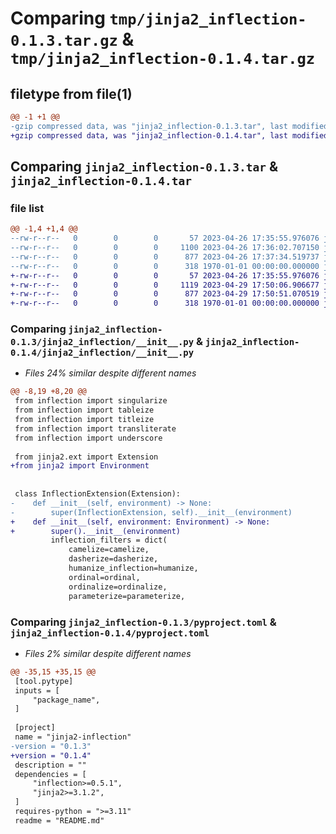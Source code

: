 # Comparing `tmp/jinja2_inflection-0.1.3.tar.gz` & `tmp/jinja2_inflection-0.1.4.tar.gz`

## filetype from file(1)

```diff
@@ -1 +1 @@
-gzip compressed data, was "jinja2_inflection-0.1.3.tar", last modified: Wed Apr 26 17:37:34 2023, max compression
+gzip compressed data, was "jinja2_inflection-0.1.4.tar", last modified: Sat Apr 29 17:50:51 2023, max compression
```

## Comparing `jinja2_inflection-0.1.3.tar` & `jinja2_inflection-0.1.4.tar`

### file list

```diff
@@ -1,4 +1,4 @@
--rw-r--r--   0        0        0       57 2023-04-26 17:35:55.976076 jinja2_inflection-0.1.3/README.md
--rw-r--r--   0        0        0     1100 2023-04-26 17:36:02.707150 jinja2_inflection-0.1.3/jinja2_inflection/__init__.py
--rw-r--r--   0        0        0      877 2023-04-26 17:37:34.519737 jinja2_inflection-0.1.3/pyproject.toml
--rw-r--r--   0        0        0      318 1970-01-01 00:00:00.000000 jinja2_inflection-0.1.3/PKG-INFO
+-rw-r--r--   0        0        0       57 2023-04-26 17:35:55.976076 jinja2_inflection-0.1.4/README.md
+-rw-r--r--   0        0        0     1119 2023-04-29 17:50:06.906677 jinja2_inflection-0.1.4/jinja2_inflection/__init__.py
+-rw-r--r--   0        0        0      877 2023-04-29 17:50:51.070519 jinja2_inflection-0.1.4/pyproject.toml
+-rw-r--r--   0        0        0      318 1970-01-01 00:00:00.000000 jinja2_inflection-0.1.4/PKG-INFO
```

### Comparing `jinja2_inflection-0.1.3/jinja2_inflection/__init__.py` & `jinja2_inflection-0.1.4/jinja2_inflection/__init__.py`

 * *Files 24% similar despite different names*

```diff
@@ -8,19 +8,20 @@
 from inflection import singularize
 from inflection import tableize
 from inflection import titleize
 from inflection import transliterate
 from inflection import underscore
 
 from jinja2.ext import Extension
+from jinja2 import Environment
 
 
 class InflectionExtension(Extension):
-    def __init__(self, environment) -> None:
-        super(InflectionExtension, self).__init__(environment)
+    def __init__(self, environment: Environment) -> None:
+        super().__init__(environment)
         inflection_filters = dict(
             camelize=camelize,
             dasherize=dasherize,
             humanize_inflection=humanize,
             ordinal=ordinal,
             ordinalize=ordinalize,
             parameterize=parameterize,
```

### Comparing `jinja2_inflection-0.1.3/pyproject.toml` & `jinja2_inflection-0.1.4/pyproject.toml`

 * *Files 2% similar despite different names*

```diff
@@ -35,15 +35,15 @@
 [tool.pytype]
 inputs = [
     "package_name",
 ]
 
 [project]
 name = "jinja2-inflection"
-version = "0.1.3"
+version = "0.1.4"
 description = ""
 dependencies = [
     "inflection>=0.5.1",
     "jinja2>=3.1.2",
 ]
 requires-python = ">=3.11"
 readme = "README.md"
```

